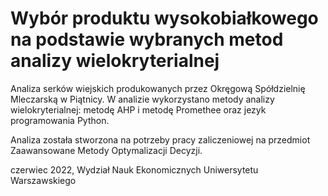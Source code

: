 # Wybór produktu wysokobiałkowego na podstawie wybranych metod analizy wielokryterialnej
 
Analiza serków wiejskich produkowanych przez Okręgową Spółdzielnię Mleczarską w Piątnicy. 
W analizie wykorzystano metody analizy wielokryterialnej: metodę AHP i metodę Promethee oraz jezyk programowania Python.



Analiza została stworzona na potrzeby pracy zaliczeniowej na przedmiot Zaawansowane Metody Optymalizacji Decyzji.

czerwiec 2022, Wydział Nauk Ekonomicznych Uniwersytetu Warszawskiego
